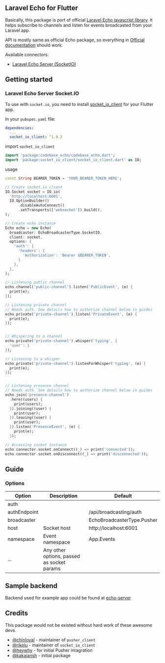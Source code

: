 ## Laravel Echo for Flutter

Basically, this package is port of official [Laravel Echo javascript library](https://github.com/laravel/echo). It helps subscribe to channels and listen for events broadcasted from your Laravel app.

API is mostly same as official Echo package, so everything in [Official documentation](https://laravel.com/docs/broadcasting) should work.

Available connectors:


- [Laravel Echo Server (SocketIO)](#socket.io)


## Getting started

### Laravel Echo Server Socket.IO

To use with `socket.io`, you need to install [socket_io_client](https://pub.dartlang.org/packages/socket_io_client) for your Flutter app.

In your `pubspec.yaml` file:

```yaml
dependencies:
  ...
  socket_io_client: ^1.0.2
```

import `socket_io_client`

```dart
import 'package:codebase_echo/codebase_echo.dart';
import 'package:socket_io_client/socket_io_client.dart' as IO;
```

usage

```dart
const String BEARER_TOKEN = 'YOUR_BEARER_TOKEN_HERE';

// Create socket.io client
IO.Socket socket = IO.io(
  'http://localhost:6001',
  IO.OptionBuilder()
      .disableAutoConnect()
      .setTransports(['websocket']).build(),
);

// Create echo instance
Echo echo = new Echo(
  broadcaster: EchoBroadcasterType.SocketIO,
  client: socket,
  options: {
    'auth': {
      'headers': {
        'Authorization': 'Bearer $BEARER_TOKEN',
      }
    },
  },
);

// Listening public channel
echo.channel('public-channel').listen('PublicEvent', (e) {
  print(e);
});

// Listening private channel
// Needs auth. See details how to authorize channel below in guides
echo.private('private-channel').listen('PrivateEvent', (e) {
  print(e);
});


// Whispering to a channel
echo.private('private-channel').whisper('typing', {
  'user': 1
});

// Listening to a whisper
echo.private('private-channel').listenForWhisper('typing', (e) {
  print(e);
});


// Listening presence channel
// Needs auth. See details how to authorize channel below in guides
echo.join('presence-channel')
  .here((users) {
    print(users);
  }).joining((user) {
    print(user);
  }).leaving((user) {
    print(user);
  }).listen('PresenceEvent', (e) {
    print(e);
  });

// Accessing socket instance
echo.connector.socket.onConnect((_) => print('connected'));
echo.connector.socket.onDisconnect((_) => print('disconnected'));
```

## Guide

### Options

| Option       | Description                                | Default                    |
| ------------ | ------------------------------------------ | -------------------------- |
| auth         |                                            |                            |
| authEndpoint |                                            | /api/broadcasting/auth     |
| broadcaster  |                                            | EchoBroadcasterType.Pusher |
| host         | Socket host                                | http://localhost:6001      |
| namespace    | Event namespace                            | App.Events                 |
| ...          | Any other options, passed as socket params |                            |

## Sample backend

Backend used for example app could be found at [echo-server](https://github.com/kakajansh/echo-server)

## Credits

This package would not be existed without hard work of these awesome devs.
- [@chinloyal](https://github.com/chinloyal) - maintainer of `pusher_client`
- [@rikolu](https://github.com/rikulo) - maintainer of `socket_io_client`
- [@heywhy](https://github.com/heywhy) - for initial Pusher intagration
- [@kakajansh](https://github.com/kakajansh/echo) - initial package
